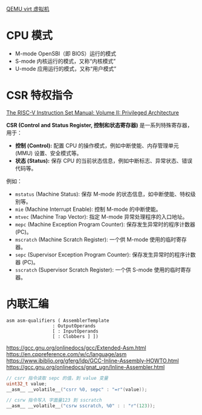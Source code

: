 [QEMU virt 虚拟机](https://www.qemu.org/docs/master/system/riscv/virt.html) 

# CPU 模式
 
- M-mode	OpenSBI（即 BIOS）运行的模式 
- S-mode	内核运行的模式，又称“内核模式” 
- U-mode	应用运行的模式，又称“用户模式” 


# CSR 特权指令 

[The RISC-V Instruction Set Manual: Volume II: Privileged Architecture](https://michaelliao.github.io/riscv-isa/privileged.html)

**CSR (Control and Status Register, 控制和状态寄存器)** 是一系列特殊寄存器，用于：

*   **控制 (Control):**  配置 CPU 的操作模式，例如中断使能、内存管理单元 (MMU) 设置、安全模式等。
*   **状态 (Status):**  保存 CPU 的当前状态信息，例如中断标志、异常状态、错误代码等。


例如：
-   `mstatus` (Machine Status):  保存 M-mode 的状态信息，如中断使能、特权级别等。
-   `mie` (Machine Interrupt Enable):  控制 M-mode 的中断使能。
-   `mtvec` (Machine Trap Vector):  指定 M-mode 异常处理程序的入口地址。
-   `mepc` (Machine Exception Program Counter):  保存发生异常时的程序计数器 (PC)。
-   `mscratch` (Machine Scratch Register):  一个供 M-mode 使用的临时寄存器。
-   `sepc` (Supervisor Exception Program Counter): 保存发生异常时的程序计数器 (PC)。
-   `sscratch` (Supervisor Scratch Register): 一个供 S-mode 使用的临时寄存器。

# 内联汇编

```
asm asm-qualifiers ( AssemblerTemplate 
                 : OutputOperands 
                 [ : InputOperands
                 [ : Clobbers ] ])
```

<https://gcc.gnu.org/onlinedocs/gcc/Extended-Asm.html>  
<https://en.cppreference.com/w/c/language/asm>  
<https://www.ibiblio.org/gferg/ldp/GCC-Inline-Assembly-HOWTO.html>  
<https://gcc.gnu.org/onlinedocs/gnat_ugn/Inline-Assembler.html>  

```c
// csrr 指令读取 sepc 的值，到 value 变量
uint32_t value;
__asm__ __volatile__("csrr %0, sepc" : "=r"(value));
```

```c
// csrw 指令写入 字面量123 到 sscratch
__asm__ __volatile__("csrw sscratch, %0" : : "r"(123));
```